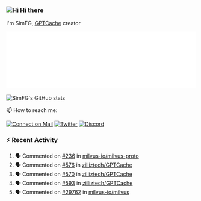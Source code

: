 ### <img src='https://qpluspicture.oss-cn-beijing.aliyuncs.com/6LjjQA/Hi.gif' alt='Hi' width="24"/> Hi there

I'm SimFG, [GPTCache](https://github.com/zilliztech/GPTCache) creator

![Metrics 👋](/metrics.plugin.followup.user.svg)

![SimFG's GitHub stats](https://github-readme-stats.vercel.app/api?username=SimFG&show_icons=true&theme=radical&count_private=true)

📫 How to reach me:

[![Connect on Mail](https://img.shields.io/badge/Ask%20me-anything-1abc9c.svg)](mailto:1142838399@qq.com)
[![Twitter](https://img.shields.io/twitter/follow/FogSim?style=social)](https://twitter.com/FogSim)
[![Discord](https://img.shields.io/discord/1092648432495251507?label=Discord&logo=discord)](https://discord.gg/Q8C6WEjSWV)

### :zap: Recent Activity

<!--START_SECTION:activity-->
1. 🗣 Commented on [#236](https://github.com/milvus-io/milvus-proto/issues/236) in [milvus-io/milvus-proto](https://github.com/milvus-io/milvus-proto)
2. 🗣 Commented on [#576](https://github.com/zilliztech/GPTCache/issues/576) in [zilliztech/GPTCache](https://github.com/zilliztech/GPTCache)
3. 🗣 Commented on [#570](https://github.com/zilliztech/GPTCache/issues/570) in [zilliztech/GPTCache](https://github.com/zilliztech/GPTCache)
4. 🗣 Commented on [#593](https://github.com/zilliztech/GPTCache/issues/593) in [zilliztech/GPTCache](https://github.com/zilliztech/GPTCache)
5. 🗣 Commented on [#29762](https://github.com/milvus-io/milvus/issues/29762) in [milvus-io/milvus](https://github.com/milvus-io/milvus)
<!--END_SECTION:activity-->

